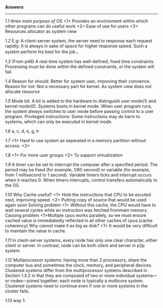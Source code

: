 **Answers**
***
*1.1 three main purpose of OS*
  <1> Provides an environment within which other programs can do useful work
  <2> Ease of use for users
  <3> Resources allocator as system view
  
*1.2*
   E.g: A client-server system, the server need to response each request rapidly. It is always in sake of space for higher response speed. Such a system perform his best for the job.、
   
  *1.3*
  (From p46) A real-time system has well-defined, fixed time constraints. Processing must be done within the defined constraints, or the system will fail.
  
  
*1.4*
Reason for should: Better for system user, improving their convience.
Reason for not: Not a necessary part for kernel. As system view does not allocate resource

*1.5*
Mode bit: A bit is added to the hardware to distinguish user mode(1) and kernel mode(0).
Systems boots in kernel mode. When user program runs, the system always switches to user mode before passing control to a user program.
Privileged instructions: Some instructions may do harm to systems, which can only be executed in kernel mode.

*1.6*
a, c, d, e, g, h

*1.7*
<1> Hard to use system as seperated in a memory partition without access.
<2> 

*1.8*
<1> For more user groups
<2> To support virtualization 

*1.9*
A timer can be set to interrupt the computer after a specified period. The period may be fixed (for example, 1/60 second) or variable (for example, from 1 millisecond to 1 second).
Variable timers ticks and interrupt occurs when it reaches 0. When timers interrupts, control transfers automatically to the OS.

*1.10*
Why Cache useful?
<1> Hold the instructions that CPU to be excuted next, improving speed.
<2> Putting copy of source that would be used again soon
Solving problem
<1> Without this cache, the CPU would have to wait several cycles while an instruction was fetched frommain memory.
Causing problem
<1>Multiple cpus works parallely, so we must ensure cached value is immediatedly reflected in all other caches of cpus.(cache coherency)
Why cannot make it as big as disk?
<1> It would be very difficult to maintain the value in cache.

*1.11*
In client-server systems, every node has only one clear character, either client or server. In contrast, node can be both client and server in p2p system. 

*1.12*
Multiprocessor systems: having more than 2 processors, share the computer bus and sometimes the clock, memory, and peripheral devices.
Clustered systems differ from the multiprocessor systems described in Section 1.3.2 in that they are composed of two or more individual systems—or nodes—joined together; each node is typically a multicore system.
Clustered systems need to continue even if one or more systems in the cluster fails.

*1.13*
way 1: 